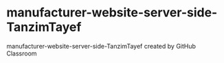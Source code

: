 # manufacturer-website-server-side-TanzimTayef
manufacturer-website-server-side-TanzimTayef created by GitHub Classroom
